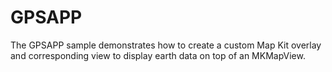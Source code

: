 GPSAPP
======

The GPSAPP sample demonstrates how to create a custom Map Kit overlay and corresponding view to display earth data on top of an MKMapView.

